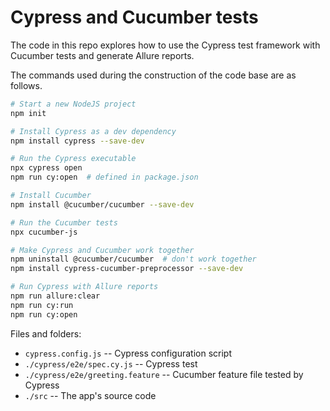 # Cypress and Cucumber tests

The code in this repo explores how to use the Cypress test framework with Cucumber tests and generate Allure reports.

The commands used during the construction of the code base are as follows.

```bash
# Start a new NodeJS project
npm init

# Install Cypress as a dev dependency
npm install cypress --save-dev

# Run the Cypress executable
npx cypress open
npm run cy:open  # defined in package.json

# Install Cucumber
npm install @cucumber/cucumber --save-dev

# Run the Cucumber tests
npx cucumber-js

# Make Cypress and Cucumber work together
npm uninstall @cucumber/cucumber  # don't work together
npm install cypress-cucumber-preprocessor --save-dev

# Run Cypress with Allure reports
npm run allure:clear
npm run cy:run
npm run cy:open
```

Files and folders:

* `cypress.config.js` -- Cypress configuration script
* `./cypress/e2e/spec.cy.js` -- Cypress test
* `./cypress/e2e/greeting.feature` -- Cucumber feature file tested by Cypress
* `./src` -- The app's source code